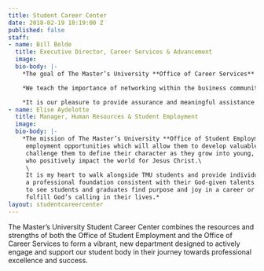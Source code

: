 ```yaml
---
title: Student Career Center
date: 2018-02-19 18:19:00 Z
published: false
staff:
- name: Bill Bolde
  title: Executive Director, Career Services & Advancement
  image: 
  bio-body: |-
    *The goal of The Master’s University **Office of Career Services** is to empower students to become dynamic agents of their own professional preparation and career outcomes. We want to help students with the formation of their career plans, which starts with helping them to identify their passions, their competencies, and their aptitudes.*

    *We teach the importance of networking within the business community and take an interactive approach in teaching professionalism in the workplace through one-on-one counseling and workshops. Additionally, we stress the importance that our students master what it requires to customize resumes and write noticeable cover letters, so that they may put their best foot forward in interviews.*

    *It is our pleasure to provide assurance and meaningful assistance to our students here at The Master’s University, and to help propel them into amazing opportunities for future success!*
- name: Elise Aydelotte
  title: Manager, Human Resources & Student Employment
  image: 
  bio-body: |-
    *The mission of The Master’s University **Office of Student Employment** is to direct students to \
     employment opportunities which will allow them to develop valuable workplace skills, and \
     challenge them to define their character as they grow into young, Christian professionals \
     who positively impact the world for Jesus Christ.\
     \
     It is my heart to walk alongside TMU students and provide individualized guidance as they build \
     a professional foundation consistent with their God-given talents. It is one of our greatest joys\
     to see students and graduates find purpose and joy in a career or life position through which they\
     fulfill God’s calling in their lives.*
layout: studentcareercenter
---
```


The Master’s University Student Career Center combines the resources and strengths of both the Office of Student Employment and the Office of Career Services to form a vibrant, new department designed to actively engage and support our student body in their journey towards professional excellence and success.